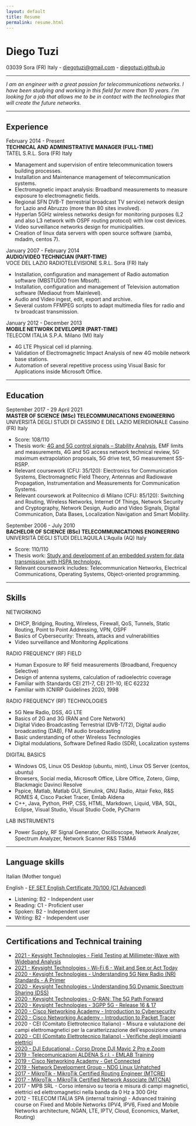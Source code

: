 ```yaml
---
layout: default
title: Resume
permalink: resume.html
---
```


Diego Tuzi
==========

03039 Sora (FR) Italy - [diegotuzi@gmail.com](mailto:diegotuzi@gmail.com) - [diegotuzi.github.io](https://diegotuzi.github.io/)

---

*I am an engineer with a great passion for telecommunications networks. I have been studying and working in this field for more than 10 years. I'm looking for a job that allows me to be in contact with the technologies that will create the future networks.*

---

Experience
----------

February 2014 - Present<br>
**TECHNICAL AND ADMINISTRATIVE MANAGER (FULL-TIME)**<br>
TATEL S.R.L. Sora (FR) Italy

* Management and supervision of entire telecommunication towers building processes.
* Installation and Maintenance management of telecommunication systems.
* Electromagnetic impact analysis: Broadband measurements to measure exposure to electromagnetic fields.
* Regional SFN DVB-T (terrestrial broadcast TV service) network design for Lazio and Abruzzo (more than 80 sites involved).
* Hyperlan 5GHz wireless networks design for monitoring purposes (L2 and also L3 network with OSPF routing protocol) with low cost devices.
* Video surveillance networks design for municipalities.
* Creation of linux data servers with open source software (samba, mdadm, centos 7).

January 2007 - February 2014<br>
**AUDIO/VIDEO TECHNICIAN (PART-TIME)**<br>
VOCE DEL LAZIO RADIOTELEVISIONE S.R.L. Sora (FR) Italy

* Installation, configuration and management of Radio automation software (MBSTUDIO from Mbsoft).
* Installation, configuration and management of Television automation software (Mediaout from Mainlevel).
* Audio and Video ingest, edit, export and archive.
* Several custom FFMPEG scripts to adapt multimedia files for radio and tv broadcast transmission.

January 2012 - December 2013<br>
**MOBILE NETWORK DEVELOPER (PART-TIME)**<br>
TELECOM ITALIA S.P.A. Milano (MI) Italy

* 4G LTE Physical cell id planning.
* Validation of Electromagnetic Impact Analysis of new 4G mobile network base stations.
* Automation of several repetitive process using Visual Basic for Applications inside Microsoft Office.

---

Education
----------

September 2017 - 29 April 2021<br>
**MASTER OF SCIENCE (MSc) TELECOMMUNICATIONS ENGINEERING**<br>
UNIVERSITÀ DEGLI STUDI DI CASSINO E DEL LAZIO MERIDIONALE Cassino (FR) Italy

* Score: 108/110
* Thesis work: [4G and 5G control signals – Stability Analysis](https://diegotuzi.github.io/2021/04/29/unicas-thesis.html), EMF limits and measurements, 4G and 5G access network technical review, 5G maximum extrapolation proposals, 5G drive test, 5G measurement SS-RSRP.
* Relevant coursework (CFU: 35/120): Electronics for Communication Systems, Electromagnetic Field Theory, Antennas and Radiowave Propagation, Instrumentation and Measurements for Communication Systems.
* Relevant coursework at Politecnico di Milano (CFU: 85/120): Switching and Routing, Wireless Networks, Internet Of Things, Network Security and Cryptography, Network Design, Audio and Video Signals, Digital Communication, Data Bases, Localization Navigation and Smart Mobility.

September 2006 - July 2010<br>
**BACHELOR OF SCIENCE (BSc) TELECOMMUNICATIONS ENGINEERING**<br>
UNIVERSITÀ DEGLI STUDI DELL’AQUILA L'Aquila (AQ) Italy

* Score: 110/110
* Thesis work: [Study and development of an embedded system for data transmission with HSPA technology.](2010-07-27-univaq-bachelor_thesis.md)
* Relevant coursework includes: Telecommunication Networks, Electrical Communications, Operating Systems, Object-oriented programming.

---

Skills
------

NETWORKING
* DHCP, Bridging, Routing, Wireless, Firewall, QoS, Tunnels, Static Routing, Point to Point Addressing, VPN, OSPF
* Basics of Cybersecurity: Threats, attacks and vulnerabilities
* Video surveillance and Monitoring Applications

RADIO FREQUENCY (RF) FIELD
* Human Exposure to RF field measurements (Broadband, Frequency Selective)
* Design of antenna systems, calculation of radioelectric coverage
* Familiar with Standards CEI 211-7, CEI 211-10, IEC 62232
* Familiar with ICNIRP Guidelines 2020, 1998

RADIO FREQUENCY (RF) TECHNOLOGIES
* 5G New Radio, DSS, 4G LTE
* Basics of 2G and 3G (RAN and Core Network)
* Digital Video Broadcasting Terrestrial (DVB-T/T2), Digital audio broadcasting (DAB), FM audio broadcasting
* Basic understanding of other Wireless Technologies
* Digital modulations, Software Defined Radio (SDR), Localization systems

DIGITAL BASICS
* Windows OS, Linux OS Desktop (ubuntu, mint), Linux OS Server (centos, ubuntu)
* Browsers, Social media, Microsoft Office, Libre Office, Zotero, Gimp, Blackmagic Davinci Resolve
* Pspice, Matlab, Matlab GUI, Simulink, GNU Radio, Altair Feko, R&S ROMES 4, Cisco Packet Tracer, Emlab Aldena
* C++, Java, Python, PHP, CSS, HTML, Markdown, Liquid, VBA, SQL, Eclipse, Visual Studio, Visual Studio Code, PyCharm

LAB INSTRUMENTS
* Power Supply, RF Signal Generator, Oscilloscope, Network Analyzer, Spectrum Analyzer, Network Scanner R&S TSMA6

---

Language skills
------

Italian (Mother tongue)

English - [EF SET English Certificate 70/100 (C1 Advanced)](https://www.efset.org/cert/aA34sY)
* Listening: B2 - Independent user
* Reading: C1 - Proficient user
* Spoken: B2 - Independent user
* Writing: B2 - Independent user

---

Certifications and Technical training
------

* [2021 - Keysight Technologies - Field Testing at Millimeter-Wave with Wideband Analysis](https://diegotuzi.github.io/2021/07/07/webinar-fieldtesting.html)
* [2021 - Keysight Technologies - Wi-Fi 6 - Wait and See or Act Today](https://diegotuzi.github.io/2021/06/10/webinar-wifi6.html)
* [2020 - Keysight Technologies - Understanding 5G New Radio (NR) Standards - A Primer](https://verify.skilljar.com/c/z6uts65inx8j)
* [2020 - Keysight Technologies - Understanding 5G Dynamic Spectrum Sharing (DSS)](https://verify.skilljar.com/c/oxp4gnm3qtd3)
* [2020 - Keysight Technologies - O-RAN: The 5G Path Forward](https://verify.skilljar.com/c/btao4mdhktv7)
* [2020 - Keysight Technologies - 3GPP 5G - Release 16 & 17](https://verify.skilljar.com/c/7df6ye99c9ht)
* [2020 - Cisco Networking Academy - Introduction to Cybersecurity](/assets/pdf/2020-11-09-certificate-cisco-Introduction_to_certificate.pdf)
* [2020 - Cisco Networking Academy - Introduction to Packet Tracer](/assets/pdf/2020-11-03-certificate-cisco-introdution_to_packet_tracer.pdf)
* 2020 - CEI (Comitato Elettrotecnico Italiano) - Misura e valutazione dei campi elettromagnetici per la caratterizzazione dell'esposizione umana
* [2020 - CEI (Comitato Elettrotecnico Italiano) - Verifiche degli impianti elettrici](/assets/pdf/2020-05-22-certificate-cei-impianti_elettrici.pdf)
* [2020 - DJI Educational - Corso Drone DJI Mavic 2 Pro e Zoom](/assets/pdf/2020-04-01-certificate-DJI-drone.pdf)
* [2019 - Telecomunicazioni ALDENA S.r.l. - EMLAB Training](/assets/pdf/2019-08-10-certificate-aldena-emlab.pdf)
* [2019 - Cisco Networking Academy - Get Connected](/assets/pdf/2019-04-18-certificate-cisco-Introduction_to_certificate.pdf)
* [2019 - Network Development Group - NDG Linux Unhatched](/assets/pdf/2019-04-18-certificate-NDG_Linux_Unhatched.pdf)
* [2017 - MikroTik - MikroTik Certified Routing Engineer (MTCRE)](/assets/pdf/2017-12-12-mikrotik-MTCRE.pdf)
* [2017 - MikroTik - MikroTik Certified Network Associate (MTCNA)](/assets/pdf/2017-12-06-mikrotik-MTCNA.pdf)
* 2017 - MPB SRL - Corso intensivo su teoria e misura di campi magnetici, elettrici ed elettromagnetici nella banda da 0 Hz a 300 GHz
* 2012 - TELECOM ITALIA SPA (internal training) - Advanced training course on Fixed and Mobile Networks (IPV4, IPV6, Fixed and Mobile Networks architecture, NGAN, LTE, IPTV, Cloud, Economics, Market, Routing)